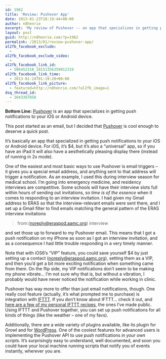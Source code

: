 ```yaml
---
id: 1962
title: 'Review: Pushover App'
date: 2013-01-23T18:19:44+00:00
author: n8henrie
excerpt: 'My review of Pushover -- an app that specializes in getting push notifications to your iOS or Android device.'
layout: post
guid: http://n8henrie.com/?p=1962
permalink: /2013/01/review-pushover-app/
al2fb_facebook_exclude:
  - 
al2fb_facebook_exclude_video:
  - 
al2fb_facebook_link_id:
  - 506452318_10151356359912319
al2fb_facebook_link_time:
  - 2013-01-24T01:19:20+00:00
al2fb_facebook_link_picture:
  - featured=http://n8henrie.com/?al2fb_image=1
dsq_thread_id:
  - 1043387858
---
```

**Bottom Line:** <a target="_blank" href="https://pushover.net/">Pushover</a> is an app that specializes in getting push notifications to your iOS or Android device.
  
<!--more-->

This post started as an email, but I decided that <a target="_blank" href="https://pushover.net/">Pushover</a> is cool enough to deserve a quick post. 

It&#8217;s basically an app that specialized in getting push notifications to your iOS or Android device. For iOS, it&#8217;s $4, but it&#8217;s also a &#8220;universal&#8221; app, so if you have an iPad it will also have a aesthetically pleasing display there (instead of running in 2x mode).

One of the easiest and most basic ways to use Pushover is email triggers &#8211; it gives you a special email address, and anything sent to that address will trigger a notification. As an example, I used this during interview season for medical school. I&#8217;m going into emergency medicine, and residency interviews are competitive. Some schools will have their interview slots full within hours of sending out invitations, so _time is of the essence_ when it comes to responding to an interview invitation. I had given my Gmail address to ERAS so that the interview-relevant emails were sent there, and I set up a Gmail filter to find emails matching the general pattern of the ERAS interview invitations

> from:(noreply@eraspod.aamc.org) interview

and set those up to forward to my Pushover email. This means that I got a push notification on my iPhone as soon as I got an interview invitation, and as a consequence I had little trouble responding in a very timely manner.

Note that with iOS6&#8217;s &#8220;VIP&#8221; feature, you could save yourself $4 by just setting up a contact (noreply@eraspod.aamc.org), setting them as a VIP, and then you&#8217;d get a bit more exciting notification when something came from them. On the flip side, my VIP notifications don&#8217;t seem to be making my phone vibrate… I&#8217;m not sure why that is, but without a vibration, I probably would have never noticed the notification while working in clinic.

Pushover has way more to offer than just email notifications, though. One really cool feature (actually, it&#8217;s what prompted me to purchase) is integration with <a target="_blank" href="http://ifttt.com">IFTTT</a>. If you don&#8217;t know about IFTTT… check it out, and <a target="_blank" href="https://ifttt.com/people/n8henrie">here are a few of my personal IFTTT recipes</a>, the ones I&#8217;ve made public. Using IFTTT and Pushover together, you can set up push notifications for all kinds of things (like the weather &#8211; one of my favs).

Additionally, there are a wide variety of plugins available, like its plugin for Growl and for <a target="_blank" href="http://wordpress.org/extend/plugins/pushover-notifications/">WordPress</a>. One of the coolest features for advanced users is implementing the Pushover API to use push notifications _in your own scripts._ It&#8217;s surprisingly easy to understand, well documented, and soon you could have your local machine running scripts that notify you of events instantly, wherever you are.